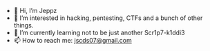 - 👋 Hi, I’m Jeppz
- 👀 I’m interested in hacking, pentesting, CTFs and a bunch of other things.
- 🌱 I’m currently learning not to be just another Scr1p7-k1ddi3
- 📫 How to reach me: jscds07@gmail.com

<!---
Jeppzify/Jeppzify is a ✨ special ✨ repository because its `README.md` (this file) appears on your GitHub profile.
You can click the Preview link to take a look at your changes.
--->
